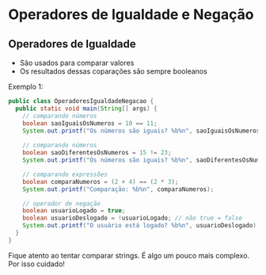 # Operadores de Igualdade e Negação

## Operadores de Igualdade

- São usados para comparar valores
- Os resultados dessas coparações são sempre booleanos

Exemplo 1:

```java
public class OperadoresIgualdadeNegacao {
  public static void main(String[] args) {
    // comparando números
    boolean saoIguaisOsNumeros = 10 == 11;
    System.out.printf("Os números são iguais? %b%n", saoIguaisOsNumeros);
    
    // comparando números
    boolean saoDiferentesOsNumeros = 15 != 23;
    System.out.printf("Os números são iguais? %b%n", saoDiferentesOsNumeros);

    // comparando expressões
    boolean comparaNumeros = (2 + 4) == (2 * 3);
    System.out.printf("Comparação: %b%n", comparaNumeros);

    // operador de negação
    boolean usuarioLogado = true;
    boolean usuarioDeslogado = !usuarioLogado; // não true = false
    System.out.printf("O usuário está logado? %b%n", usuarioDeslogado);
  }
}
```

Fique atento ao tentar comparar strings. É algo um pouco mais complexo. Por isso cuidado!
